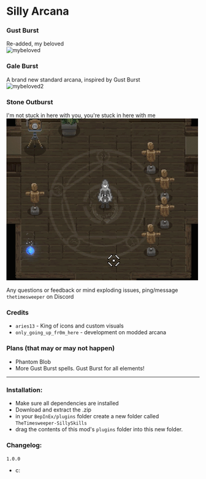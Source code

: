 # Silly Arcana
### Gust Burst
Re-added, my beloved  
![mybeloved](https://raw.githubusercontent.com/TheTimeSweeper/EpicWolMods/master/SillySkills/Release/readme/AirChannelDashGood.gif)

### Gale Burst
A brand new standard arcana, inspired by Gust Burst  
![mybeloved2](https://raw.githubusercontent.com/TheTimeSweeper/EpicWolMods/master/SillySkills/Release/readme/GustBurstButBig.gif)

### Stone Outburst
I'm not stuck in here with you, you're stuck in here with me  
![mybeloved2](https://raw.githubusercontent.com/TheTimeSweeper/EpicWolMods/master/SillySkills/Release/readme/GustBurstButEarth.gif)

Any questions or feedback or mind exploding issues, ping/message `thetimesweeper` on Discord

### Credits
- `aries13` - King of icons and custom visuals
- `only_going_up_fr0m_here` - development on modded arcana

### Plans (that may or may not happen)
- Phantom Blob
- More Gust Burst spells. Gust Burst for all elements!
___
### Installation:
- Make sure all dependencies are installed
- Download and extract the .zip
- in your `BepInEx/plugins` folder create a new folder called `TheTimesweeper-SillySkills`
- drag the contents of this mod's `plugins` folder into this new folder.

### Changelog:

`1.0.0`
 - c: